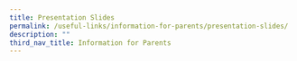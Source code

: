 ```yaml
---
title: Presentation Slides
permalink: /useful-links/information-for-parents/presentation-slides/
description: ""
third_nav_title: Information for Parents
---
```



